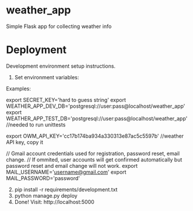 # weather_app
Simple Flask app for collecting weather info

# Deployment
Development environment setup instructions.

1. Set environment variables:

Examples:

export SECRET_KEY='hard to guess string'
export WEATHER_APP_DEV_DB='postgresql://user:pass@localhost/weather_app'
export WEATHER_APP_TEST_DB='postgresql://user:pass@localhost/weather_app' //needed to run unittests

export OWM_API_KEY='cc17b174ba934a330313e87ac5c5597b' //weather API key, copy it

// Gmail account credentials used for registration, password reset, email change. 
// If ommited, user accounts will get confirmed automatically but password reset and email change will not work. 
export MAIL_USERNAME='username@gmail.com'
export MAIL_PASSWORD='password'

2. pip install -r requirements/development.txt
3. python manage.py deploy
4. Done! Visit: http://localhost:5000
